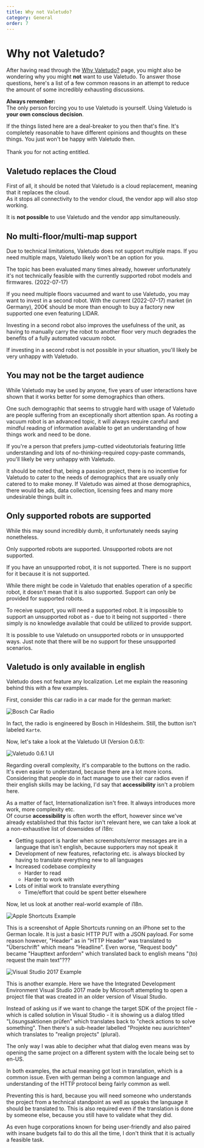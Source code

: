 ```yaml
---
title: Why not Valetudo?
category: General
order: 7
---
```


# Why not Valetudo?

After having read through the [Why Valetudo?](https://valetudo.cloud/pages/general/why-valetudo.html) page,
you might also be wondering why you might **not** want to use Valetudo.
To answer those questions, here's a list of a few common reasons in an attempt to reduce the amount of some incredibly exhausting discussions.

**Always remember:**<br/>
The only person forcing you to use Valetudo is yourself. Using Valetudo is **your own conscious decision**.

If the things listed here are a deal-breaker to you then that's fine. It's completely reasonable to have different
opinions and thoughts on these things. You just won't be happy with Valetudo then.<br/><br/>
Thank you for not acting entitled.

## Valetudo replaces the Cloud

First of all, it should be noted that Valetudo is a cloud replacement, meaning that it replaces the cloud.<br/>
As it stops all connectivity to the vendor cloud, the vendor app will also stop working.

It is **not possible** to use Valetudo and the vendor app simultaneously.

## No multi-floor/multi-map support

Due to technical limitations, Valetudo does not support multiple maps.
If you need multiple maps, Valetudo likely won't be an option for you.

The topic has been evaluated many times already, however unfortunately it's not technically feasible with the currently
supported robot models and firmwares. (2022-07-17)

If you need multiple floors vacuumed and want to use Valetudo, you may want to invest in a second robot.
With the current (2022-07-17) market (in Germany), 200€ should be more than enough to buy a factory new supported one even featuring LIDAR.

Investing in a second robot also improves the usefulness of the unit, as having to manually carry the robot to another
floor very much degrades the benefits of a fully automated vacuum robot.

If investing in a second robot is not possible in your situation, you'll likely be very unhappy with Valetudo.

## You may not be the target audience

While Valetudo may be used by anyone, five years of user interactions have shown that it works better for some demographics than others.

One such demographic that seems to struggle hard with usage of Valetudo are people suffering from an exceptionally short
attention span. As rooting a vacuum robot is an advanced topic, it will always require careful and mindful reading of
information available to get an understanding of how things work and need to be done.

If you're a person that prefers jump-cutted videotutorials featuring little understanding and lots of no-thinking-required
copy-paste commands, you'll likely be very unhappy with Valetudo.


It should be noted that, being a passion project, there is no incentive for Valetudo to cater to
the needs of demographics that are usually only catered to to make money. If Valetudo was aimed at those demographics,
there would be ads, data collection, licensing fees and many more undesirable things built in.


## Only supported robots are supported

While this may sound incredibly dumb, it unfortunately needs saying nonetheless.

Only supported robots are supported.
Unsupported robots are not supported.

If you have an unsupported robot, it is not supported.
There is no support for it because it is not supported.

While there might be code in Valetudo that enables operation of a specific robot, it doesn't mean that it is also supported.
Support can only be provided for supported robots.

To receive support, you will need a supported robot.
It is impossible to support an unsupported robot as - due to it being not supported - there simply is no knowledge available
that could be utilized to provide support.

It is possible to use Valetudo on unsupported robots or in unsupported ways.
Just note that there will be no support for these unsupported scenarios.


## Valetudo is only available in english

Valetudo does not feature any localization. Let me explain the reasoning behind this with a few examples.

First, consider this car radio in a car made for the german market:

![Bosch Car Radio](./img/car_radio.jpg)

In fact, the radio is engineered by Bosch in Hildesheim. Still, the button isn't labeled `Karte`.

Now, let's take a look at the Valetudo UI (Version 0.6.1):

![Valetudo 0.6.1 UI](./img/valetudo-ui.png)

Regarding overall complexity, it's comparable to the buttons on the radio.
It's even easier to understand, because there are a lot more icons. <br/>
Considering that people do in fact manage to use their car radios even if their english skills may be lacking,
I'd say that **accessibility** isn't a problem here.


As a matter of fact, Internationalization isn't free. It always introduces more work, more complexity etc.<br/>
Of course **accessibility** is often worth the effort, however since we've already established that this factor isn't relevant here,
we can take a look at a non-exhaustive list of downsides of i18n:

* Getting support is harder when screenshots/error messages are in a language that isn't english, because supporters may not speak it
* Development of new features, refactoring etc. is always blocked by having to translate everything new to all languages
* Increased codebase complexity
    * Harder to read
    * Harder to work with
* Lots of initial work to translate everything
    * Time/effort that could be spent better elsewhere

Now, let us look at another real-world example of i18n.

![Apple Shortcuts Example](./img/apple_shortcuts_example.png)

This is a screenshot of Apple Shortcuts running on an iPhone set to the German locale.
It is just a basic HTTP PUT with a JSON payload.
For some reason however, "Header" as in "HTTP Header" was translated to "Überschrift" which means "Headline".
Even worse, "Request body" became "Haupttext anfordern" which translated back to english means "(to) request the main text"???

![Visual Studio 2017 Example](./img/visual_studio_2017_example.png)

This is another example. Here we have the Integrated Development Environment Visual Studio 2017 made by Microsoft
attempting to open a project file that was created in an older version of Visual Studio.

Instead of asking us if we want to change the target SDK of the project file - which is called solution in Visual Studio -
it is showing us a dialog titled "Lösungsaktionen prüfen" which translates back to "check actions to solve something".
Then there's a sub-header labelled "Projekte neu ausrichten" which translates to "realign projects" (plural).

The only way I was able to decipher what that dialog even means was by opening the same project on a different system
with the locale being set to en-US.


In both examples, the actual meaning got lost in translation, which is a common issue.
Even with german being a common language and understanding of the HTTP protocol being fairly common as well.

Preventing this is hard, because you will need someone who understands the project from a technical standpoint as well as speaks the language it should be translated to.
This is also required even if the translation is done by someone else, because you still have to validate what they did.

As even huge corporations known for being user-friendly and also paired with insane budgets fail to do this all the time,
I don't think that it is actually a feasible task.
